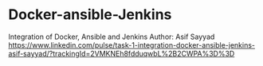 # Docker-ansible-Jenkins
Integration of Docker, Ansible and Jenkins
Author: Asif Sayyad
https://www.linkedin.com/pulse/task-1-integration-docker-ansible-jenkins-asif-sayyad/?trackingId=2VMKNEh8fdduqwbL%2B2CWPA%3D%3D
